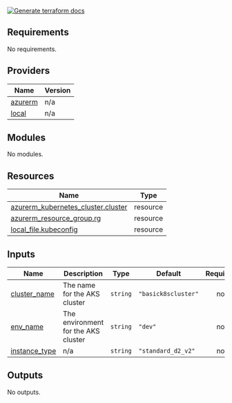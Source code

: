 [![Generate terraform docs](https://github.com/SurendraReddyWesco/terraform-azurerm-basic-cluster/actions/workflows/docs.yml/badge.svg)](https://github.com/SurendraReddyWesco/terraform-azurerm-basic-cluster/actions/workflows/docs.yml)
<!-- BEGIN_TF_DOCS -->
## Requirements

No requirements.

## Providers

| Name | Version |
|------|---------|
| <a name="provider_azurerm"></a> [azurerm](#provider\_azurerm) | n/a |
| <a name="provider_local"></a> [local](#provider\_local) | n/a |

## Modules

No modules.

## Resources

| Name | Type |
|------|------|
| [azurerm_kubernetes_cluster.cluster](https://registry.terraform.io/providers/hashicorp/azurerm/latest/docs/resources/kubernetes_cluster) | resource |
| [azurerm_resource_group.rg](https://registry.terraform.io/providers/hashicorp/azurerm/latest/docs/resources/resource_group) | resource |
| [local_file.kubeconfig](https://registry.terraform.io/providers/hashicorp/local/latest/docs/resources/file) | resource |

## Inputs

| Name | Description | Type | Default | Required |
|------|-------------|------|---------|:--------:|
| <a name="input_cluster_name"></a> [cluster\_name](#input\_cluster\_name) | The name for the AKS cluster | `string` | `"basick8scluster"` | no |
| <a name="input_env_name"></a> [env\_name](#input\_env\_name) | The environment for the AKS cluster | `string` | `"dev"` | no |
| <a name="input_instance_type"></a> [instance\_type](#input\_instance\_type) | n/a | `string` | `"standard_d2_v2"` | no |

## Outputs

No outputs.
<!-- END_TF_DOCS -->
